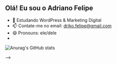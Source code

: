 ## Olá! Eu sou o Adriano Felipe

- 🌱 Estudando WordPress & Marketing Digital
- 📫 Contate-me no email: driko.felipe@gmail.com
- 😄 Pronouns: ele/dele
- 
![Anurag's GitHub stats](https://github-readme-stats.vercel.app/api?username=AdrianoFelipe1&theme=midnight-purple&show_icons=true)

-->
